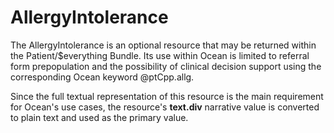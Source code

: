 # AllergyIntolerance
The AllergyIntolerance is an optional resource that may be returned within the Patient/$everything Bundle. Its use within Ocean is limited to referral form prepopulation and the possibility of clinical decision support using the corresponding Ocean keyword @ptCpp.allg.

Since the full textual representation of this resource is the main requirement for Ocean's use cases, the resource's **text.div** narrative value is converted to plain text and used as the primary value.